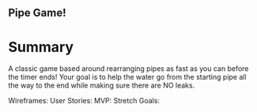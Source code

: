 ## Pipe Game!

# Summary
A classic game based around rearranging pipes as fast as you can before the timer ends! Your goal
is to help the water go from the starting pipe all the way to the end while making sure there are NO leaks.

Wireframes:
User Stories: 
MVP:
Stretch Goals:
